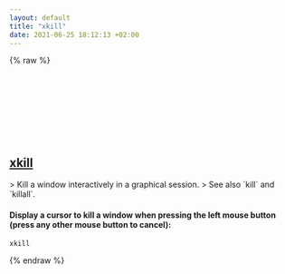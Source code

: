 ```yaml
---
layout: default
title: "xkill"
date: 2021-06-25 18:12:13 +02:00
---
```

{% raw %}
<h2 id="xkill">
  <a href="/en/common/xkill.html">xkill</a> <a href="#xkill"><svg class="icon">
    <use href="/assets/images/unicode_sprite.svg#link" />
  </svg></a>
</h2>
> Kill a window interactively in a graphical session.
> See also `kill` and `killall`.

#### Display a cursor to kill a window when pressing the left mouse button (press any other mouse button to cancel):
```shell
xkill
```
{% endraw %}